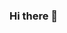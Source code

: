 ### Hi there 👋

<!--
**saleminess00/saleminess00** is a ✨ _special_ ✨ repository because its `README.md` (this file) appears on your GitHub profile.
## Welcome to my github space
<div align="center">


[![Iness' GitHub stats](https://github-readme-stats-kohl-nu.vercel.app/api?username=saleminess00&theme=aura_dark&include_all_commits=true&custom_title=saleminess00&count_private=true
)](https://github.com/anuraghazra/github-readme-stats)



  
  ##
 
<div> 
  <a href="https://www.instagram.com/rayenbakali/" target="_blank"><img src="https://img.shields.io/badge/-Instagram-%23E4405F?style=for-the-badge&logo=instagram&logoColor=white" target="_blank"></a>
  <a href = "mailto:rayen.bakali@gmail.com"><img src="https://img.shields.io/badge/-Gmail-%23333?style=for-the-badge&logo=gmail&logoColor=white" target="_blank"></a>
  <a href="https://www.linkedin.com/in/rayen-bakali-50b987190/" target="_blank"><img src="https://img.shields.io/badge/-LinkedIn-%230077B5?style=for-the-badge&logo=linkedin&logoColor=white" target="_blank"></a> 
 
  ![Snake animation](https://raw.githubusercontent.com/Platane/snk/output/github-contribution-grid-snake.svg)
 
</div>
